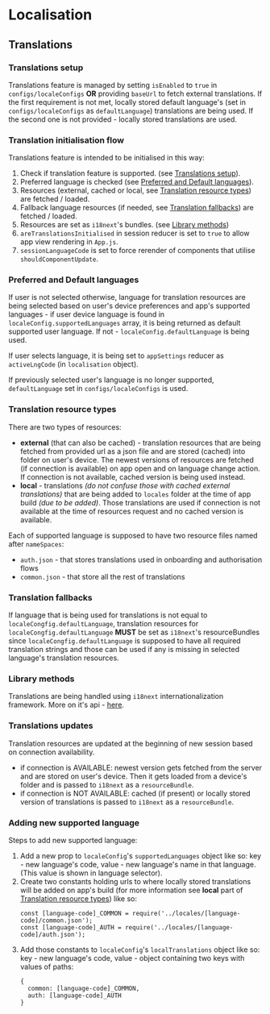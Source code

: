 # Localisation

## Translations

### Translations setup
Translations feature is managed by setting `isEnabled` to `true` in `configs/localeConfigs` **OR** providing `baseUrl`
to fetch external translations.
If the first requirement is not met, locally stored default language's (set in `configs/localeConfigs` as `defaultLanguage`) translations are being used.
If the second one is not provided - locally stored translations are used.

### Translation initialisation flow
Translations feature is intended to be initialised in this way:
1. Check if translation feature is supported. (see [Translations setup](#translations-setup)).
2. Preferred language is checked (see [Preferred and Default languages](#preferred-and-default-languages)).
3. Resources (external, cached or local, see [Translation resource types](#translation-resource-types)) are fetched / loaded.
4. Fallback language resources (if needed, see [Translation fallbacks](#translation-fallbacks)) are fetched / loaded.
5. Resources are set as `i18next`'s bundles. (see [Library methods](#library-methods))
6. `areTranslationsInitialised` in session reducer is set to `true` to allow app view rendering in `App.js`.
7. `sessionLanguageCode` is set to force rerender of components that utilise `shouldComponentUpdate`. 


### Preferred and Default languages
If user is not selected otherwise, language for translation resources are being selected based on user's device preferences
and app's supported languages - if user device language is found in `localeConfig.supportedLanguages` array, it is being returned as default supported user language.
If not - `localeConfig.defaultLanguage` is being used.

If user selects language, it is being set to `appSettings` reducer as `activeLngCode` (in `localisation` object).

If previously selected user's language is no longer supported, `defaultLanguage` set in `configs/localeConfigs` is used.

### Translation resource types
There are two types of resources: 
- **external** (that can also be cached) - translation resources that are being fetched from provided url
as a json file and are stored (cached) into folder on user's device.
The newest versions of resources are fetched (if connection is available) on app open and on language change action.
If connection is not available, cached version is being used instead.
- **local** - translations _(do not confuse those with cached external translations)_ that
are being added to `locales` folder at the time of app build _(due to be added)_.
Those translations are used if connection is not available at the time of 
resources request and no cached version is available.

Each of supported language is supposed to have two resource files named after `nameSpaces`:
- `auth.json` - that stores translations used in onboarding and authorisation flows
- `common.json` - that store all the rest of translations

### Translation fallbacks
If language that is being used for translations is not equal to `localeCongfig.defaultLanguage`,
translation resources for `localeCongfig.defaultLanguage` **MUST** be set as `i18next`'s resourceBundles since
`localeCongfig.defaultLanguage` is supposed to have all required translation strings and those can be used if any is
missing in selected language's translation resources.

### Library methods
Translations are being handled using `i18next` internationalization framework.
More on it's api - [here](https://www.i18next.com/overview/api).

### Translations updates
Translation resources are updated at the beginning of new session based on connection availability.
- if connection is AVAILABLE: newest version gets fetched from the server and are stored on user's device.
Then it gets loaded from a device's folder and is passed to `i18next` as a `resourceBundle`. 
- if connection is NOT AVAILABLE: cached (if present) or locally stored version of translations is passed to 
`i18next` as a `resourceBundle`.

### Adding new supported language
Steps to add new supported language:
1. Add a new prop to `localeConfig`'s `supportedLanguages` object
like so: key - new language's code, value - new language's name in that language. (This value is shown in language selector).
2. Create two constants holding urls to where locally stored translations will be added on app's build (for more information see **local** part of [Translation resource types](#translation-resource-types)) like so:
    ```
    const [language-code]_COMMON = require('../locales/[language-code]/common.json');
    const [language-code]_AUTH = require('../locales/[language-code]/auth.json');
    ```
3. Add those constants to `localeConfig`'s `localTranslations` object like so:
key - new language's code, value - object containing two keys with values of paths: 
    ```
    {
      common: [language-code]_COMMON,
      auth: [language-code]_AUTH
    }
    ```
